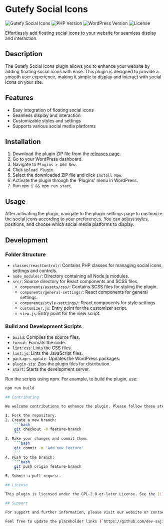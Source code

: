 # Gutefy Social Icons
![Gutefy Social Icons](https://img.shields.io/badge/version-1.0.1-blue.svg)
![PHP Version](https://img.shields.io/badge/PHP-%3E%3D%207.2-blue.svg)
![WordPress Version](https://img.shields.io/badge/WordPress-%3E%3D%206.3-blue.svg)
![License](https://img.shields.io/badge/license-GPL--2.0--or--later-blue.svg)


Effortlessly add floating social icons to your website for seamless display and interaction.

## Description

The Gutefy Social Icons plugin allows you to enhance your website by adding floating social icons with ease. This plugin is designed to provide a smooth user experience, making it simple to display and interact with social icons on your site.

## Features

- Easy integration of floating social icons
- Seamless display and interaction
- Customizable styles and settings
- Supports various social media platforms

## Installation

1. Download the plugin ZIP file from the [releases page](https://github.com/dev-sajib/gutefy-social-icons/releases).
2. Go to your WordPress dashboard.
3. Navigate to `Plugins > Add New`.
4. Click `Upload Plugin`.
5. Select the downloaded ZIP file and click `Install Now`.
6. Activate the plugin through the 'Plugins' menu in WordPress.
6. Run `npm i && npm run start`.

## Usage

After activating the plugin, navigate to the plugin settings page to customize the social icons according to your preferences. You can adjust styles, positions, and choose which social media platforms to display.

## Development

### Folder Structure

- `classes/reactControl/`: Contains PHP classes for managing social icons settings and controls.
- `node_modules/`: Directory containing all Node.js modules.
- `src/`: Source directory for React components and SCSS files.
  - `components/assets/css/`: Contains SCSS files for styling the plugin.
  - `components/general-settings/`: React components for general settings.
  - `components/style-settings/`: React components for style settings.
  - `customizer.js`: Entry point for the customizer script.
  - `view.js`: Entry point for the view script.

### Build and Development Scripts

- `build`: Compiles the source files.
- `format`: Formats the code.
- `lint:css`: Lints the CSS files.
- `lint:js`: Lints the JavaScript files.
- `packages-update`: Updates the WordPress packages.
- `plugin-zip`: Zips the plugin files for distribution.
- `start`: Starts the development server.

Run the scripts using npm. For example, to build the plugin, use:

```bash
npm run build

## Contributing

We welcome contributions to enhance the plugin. Please follow these steps to contribute:

1. Fork the repository.
2. Create a new branch:
    ```bash
    git checkout -b feature-branch
    ```
3. Make your changes and commit them:
    ```bash
    git commit -m 'Add new feature'
    ```
4. Push to the branch:
    ```bash
    git push origin feature-branch
    ```
5. Submit a pull request.

## License

This plugin is licensed under the GPL-2.0-or-later License. See the [LICENSE](LICENSE) file for more information.

## Support

For support and further information, please visit our website or contact us at [support@gutefy.com](mailto:support@gutefy.com).

Feel free to update the placeholder links (`https://github.com/dev-sajib/gutefy-social-icons/releases`, `https://portfolio.gutefy.com`, and `mailto:admin@gutefy.com`) with the actual URLs and email address.





